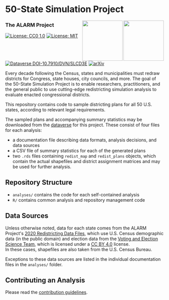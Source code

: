 # 50-State Simulation Project

<img src="https://alarm-redist.github.io/assets/alarm_256_tr.png" align="right" height=128>
<img src="https://alarm-redist.github.io/assets/fifty_states_256_tr.png" align="right" height=128>

### The ALARM Project

[![License: CC0 1.0](https://img.shields.io/badge/Data%20License-Public%20domain-lightgrey.svg)](https://creativecommons.org/publicdomain/zero/1.0/)
[![License: MIT](https://img.shields.io/badge/Software%20License-MIT-yellow.svg)](https://opensource.org/licenses/MIT)
[![Dataverse DOI-10.7910/DVN/SLCD3E](<https://img.shields.io/badge/Dataverse DOI-10.7910/DVN/SLCD3E-orange>)](https://doi.org/10.7910/DVN/SLCD3E)
[![arXiv](https://img.shields.io/badge/arXiv-2206.10763-66a61e.svg)](https://arxiv.org/abs/2206.10763)


Every decade following the Census, states and municipalities must redraw districts for Congress, state houses, city councils, and more.
The goal of the 50-State Simulation Project is to enable researchers, practitioners, and the general public to use cutting-edge redistricting simulation analysis to evaluate enacted congressional districts.

This repository contains code to sample districting plans for all 50 U.S.
states, according to relevant legal requirements.

The sampled plans and accompanying summary statistics may be downloaded from
the [dataverse](https://dataverse.harvard.edu/dataset.xhtml?persistentId=doi%3A10.7910%2FDVN%2FSLCD3E)
for this project. These consist of four files for each analysis:
- a documentation file describing data formats, analysis decisions, and data sources
- a CSV file of summary statistics for each of the generated plans
- two `.rds` files containing `redist_map` and `redist_plans` objects, which
contain the actual shapefiles and district assignment matrices and may be used
for further analysis.

## Repository Structure

- `analyses/` contains the code for each self-contained analysis
- `R/` contains common analysis and repository management code

## Data Sources

Unless otherwise noted, data for each state comes from the ALARM Project's
[2020 Redistricting Data Files](https://alarm-redist.github.io/posts/2021-08-10-census-2020/),
which use U.S. Census demographic data (in the public domain) and election data 
from the [Voting and Election Science Team](https://dataverse.harvard.edu/dataverse/electionscience), 
which is licensed  under a [CC BY 4.0](https://creativecommons.org/licenses/by/4.0/) license.  
In these cases, shapefiles are also taken from the U.S. Census Bureau.

Exceptions to these data sources are listed in the individual documentation files 
in the `analyses/` folder.

## Contributing an Analysis
Please read the [contribution guidelines](https://github.com/alarm-redist/fifty-states/blob/main/CONTRIBUTING.md).
